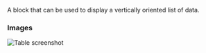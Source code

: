A block that can be used to display a vertically oriented list of data.

### Images

![Table screenshot](https://gitlab.com/appsemble/appsemble/-/raw/0.35.3/config/assets/list.png)
